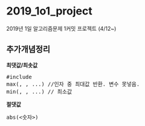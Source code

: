 # 2019_1o1_project
2019년 1일 알고리즘문제 1커밋 프로젝트 (4/12~)

## 추가개념정리
**최댓값/최솟값**
<PRE class="brush:cpp;">#include <algorithm> 
max(<int>, <int>, ...) //인자 중 최대값 반환. 변수 못넣음. 
min(<int>, <int>, ...) // 최소값
</PRE>
  
**절댓값**
<PRE class="brush:cpp;">abs(<숫자>)</PRE>

